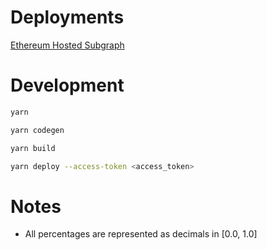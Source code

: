 # Deployments

[Ethereum Hosted Subgraph](https://thegraph.com/hosted-service/subgraph/papercliplabs/compound-v3?selected=logs)

# Development

```bash
yarn
```

```bash
yarn codegen
```

```bash
yarn build
```

```bash
yarn deploy --access-token <access_token>
```

# Notes

-   All percentages are represented as decimals in [0.0, 1.0]
